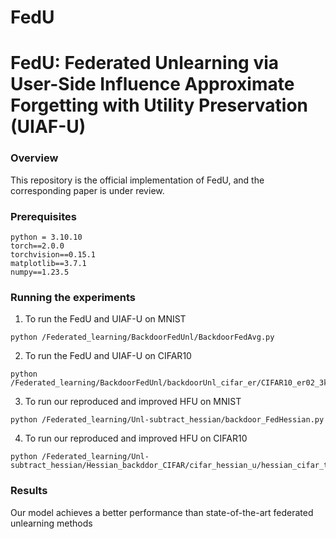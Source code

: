 # FedU

# FedU: Federated Unlearning via User-Side Influence Approximate Forgetting with Utility Preservation (UIAF-U)


### Overview
This repository is the official implementation of FedU, and the corresponding paper is under review.


### Prerequisites

```
python = 3.10.10
torch==2.0.0
torchvision==0.15.1
matplotlib==3.7.1
numpy==1.23.5
```

### Running the experiments

1. To run the FedU and UIAF-U on MNIST
```
python /Federated_learning/BackdoorFedUnl/BackdoorFedAvg.py
```

2. To run the FedU and UIAF-U on CIFAR10
```
python /Federated_learning/BackdoorFedUnl/backdoorUnl_cifar_er/CIFAR10_er02_3ke.py
```

3. To run our reproduced and improved HFU on MNIST
```
python /Federated_learning/Unl-subtract_hessian/backdoor_FedHessian.py
```

4. To run our reproduced and improved HFU on CIFAR10
```
python /Federated_learning/Unl-subtract_hessian/Hessian_backddor_CIFAR/cifar_hessian_u/hessian_cifar_temp.py
```
### Results
Our model achieves a better performance than state-of-the-art federated unlearning methods